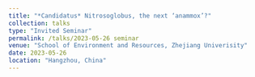 ```yaml
---
title: "*Candidatus* Nitrosoglobus, the next ‘anammox’?"
collection: talks
type: "Invited Seminar"
permalink: /talks/2023-05-26 seminar
venue: "School of Environment and Resources, Zhejiang Univerisity"
date: 2023-05-26
location: "Hangzhou, China"
---
```



